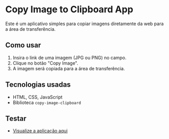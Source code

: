 # Copy Image to Clipboard App

Este é um aplicativo simples para copiar imagens diretamente da web para a área de transferência.

## Como usar
1. Insira o link de uma imagem (JPG ou PNG) no campo.
2. Clique no botão "Copy Image".
3. A imagem será copiada para a área de transferência.

## Tecnologias usadas
- HTML, CSS, JavaScript
- Biblioteca `copy-image-clipboard`

## Testar
- [Visualize a aplicação aqui](https://SEU_USUARIO.github.io/copy-image-clipboard-app/)
